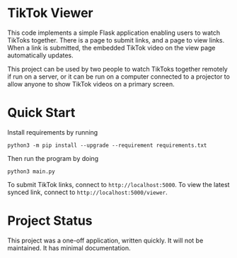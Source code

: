 # TikTok Viewer

This code implements a simple Flask application enabling users to watch TikToks
together. There is a page to submit links, and a page to view links. When a
link is submitted, the embedded TikTok video on the view page automatically
updates.

This project can be used by two people to watch TikToks together remotely if
run on a server, or it can be run on a computer connected to a projector to
allow anyone to show TikTok videos on a primary screen.

# Quick Start

Install requirements by running

```
python3 -m pip install --upgrade --requirement requirements.txt
```

Then run the program by doing

```
python3 main.py
```

To submit TikTok links, connect to `http://localhost:5000`. To view the latest
synced link, connect to `http://localhost:5000/viewer`.

# Project Status

This project was a one-off application, written quickly. It will not be
maintained. It has minimal documentation.
